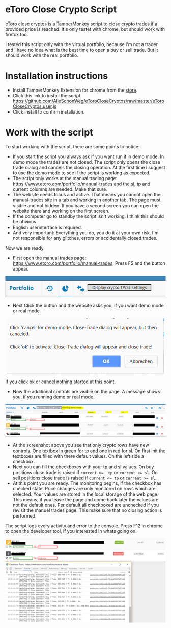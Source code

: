 # eToro Close Crypto Script

[eToro][etoro] close cryptos is a [TamperMonkey][tm] script to close crypto trades if a provided price is reached. It's only testet with chrome, but should work with firefox too.

I tested this script only with the virtual portfolio, because i'm not a trader and i have no idea what is the best time to open a buy or sell trade. But it should work with the real portfolio.


# Installation instructions

  - Install TamperMonkey Extension for chrome from the [store][tm chrome].
  - Click this link to install the script: https://github.com/AlleSchonWeg/eToroCloseCryptos/raw/master/eToroCloseCryptos.user.js
  - Click install to confirm installation.

# Work with the script

To start working with the script, there are some points to notice:
- If you start the script you always ask if you want run it in demo mode. In demo mode the trades are not closed. The script only opens the close trade dialog and cancels the closing operation. At the first time i suggest to use the demo mode to see if the script is working as expected.
- The script only works at the manual trading page: https://www.etoro.com/portfolio/manual-trades and the sl, tp and current columns are needed. Make that sure.
- The website needs focus and active. That means you cannot open the manual-trades site in a tab and working in another tab. The page must visible and not hidden. If you have a second screen you can open the website there and working on the first screen.
- If the computer go to standby the script isn't working. I think this should be obvious.
- English userinterface is required.
- And very important: Everything you do, you do it at your own risk. I'm not responsible for any glitches, errors or accidentally closed trades.

Now we are ready.

- First open the manual trades page: https://www.etoro.com/portfolio/manual-trades. Press F5 and the button appear.

<p align="center">
  <img alt="Button" src="https://raw.githubusercontent.com/AlleSchonWeg/eToroCloseCryptos/master/img/Button.PNG">
</p>

- Next Click the button and the website asks you, if you want demo mode or real mode.

<p align="center">
  <img alt="Confirm" src="https://raw.githubusercontent.com/AlleSchonWeg/eToroCloseCryptos/master/img/Confirm.PNG">
</p>

If you click ok or cancel nothing started at this point. 
- Now the additional controls are visible on the page. A message shows you, if you running demo or real mode.

<p align="center">
  <img alt="Tradeslist" src="https://raw.githubusercontent.com/AlleSchonWeg/eToroCloseCryptos/master/img/TradesList.PNG">
</p>

- At the screenshot above you see that only crypto rows have new controls. One textbox in green for tp and one in red for sl. On first init the textboxes are filled with there default values. On the left side a checkbox.
- Next you can fill the checkboxes with your tp and sl values. On buy positions close trade is raised if `current >=  tp` or `current <= sl`. On sell positions close trade is raised if `current <= tp` or `current >= sl`.
- At this point you are ready. The monitoring begins, if the checkbox has checked state. Price changes are only monitored on rows which are selected. Your values are stored in the local storage of the web page. This means, if you leave the page and come back later the values are not the default ones. Per default all checkboxed are unchecked if you revisit the manuel trades page. This make sure that no closing action is performed.

The script logs every activity and error to the console. Press F12 in chrome to open the developer tool, if you interested in whats going on.

<p align="center">
  <img alt="devtool" src="https://raw.githubusercontent.com/AlleSchonWeg/eToroCloseCryptos/master/img/devtool.PNG">
</p>


   [etoro]: <https://www.etoro.com/>
   [tm]: <https://tampermonkey.net/>
   [tm chrome]: <https://chrome.google.com/webstore/detail/tampermonkey/dhdgffkkebhmkfjojejmpbldmpobfkfo?hl=de>
